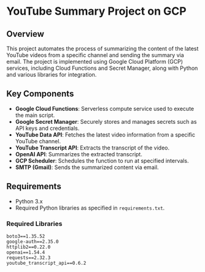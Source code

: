 # YouTube Summary Project on GCP

## Overview
This project automates the process of summarizing the content of the latest YouTube videos from a specific channel and sending the summary via email. The project is implemented using Google Cloud Platform (GCP) services, including Cloud Functions and Secret Manager, along with Python and various libraries for integration.

## Key Components
- **Google Cloud Functions**: Serverless compute service used to execute the main script.
- **Google Secret Manager**: Securely stores and manages secrets such as API keys and credentials.
- **YouTube Data API**: Fetches the latest video information from a specific YouTube channel.
- **YouTube Transcript API**: Extracts the transcript of the video.
- **OpenAI API**: Summarizes the extracted transcript.
- **GCP Scheduler**: Schedules the function to run at specified intervals.
- **SMTP (Gmail)**: Sends the summarized content via email.

## Requirements
- Python 3.x
- Required Python libraries as specified in `requirements.txt`.

### Required Libraries
```plaintext
boto3==1.35.52
google-auth==2.35.0
httplib2==0.22.0
openai==1.54.4
requests==2.32.3
youtube_transcript_api==0.6.2
